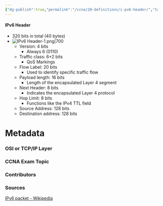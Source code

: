 ```yaml
---
{"dg-publish":true,"permalink":"/ccna/20-definitions/i-pv6-header/","tags":["defs_ccna"]}
---
```


#### IPv6 Header
- 320 bits in total (40 bytes)
- ![IPv6 Header-1.png|700](/img/user/Attachments/IPv6%20Header-1.png)
	- Version: 4 bits
		- Always 6 (0110)
	- Traffic class: 6+2 bits
		- QoS Markings
	- Flow Label: 20 bits
		- Used to identify specific traffic flow
	- Payload length: 16 bits
		- Length of the encapsulated Layer 4 segment
	- Next Header: 8 bits
		- Indicates the encapsulated Layer 4 protocol
	- Hop Limit: 8 bits
		- Functions like the IPv4 TTL field
	- Source Address: 128 bits
	- Destination address: 128 bits





# Metadata
### OSI or TCP/IP Layer

### CCNA Exam Topic

### Contributors

### Sources
[IPv6 packet - Wikipedia](https://en.wikipedia.org/wiki/IPv6_packet#Fixed_header)